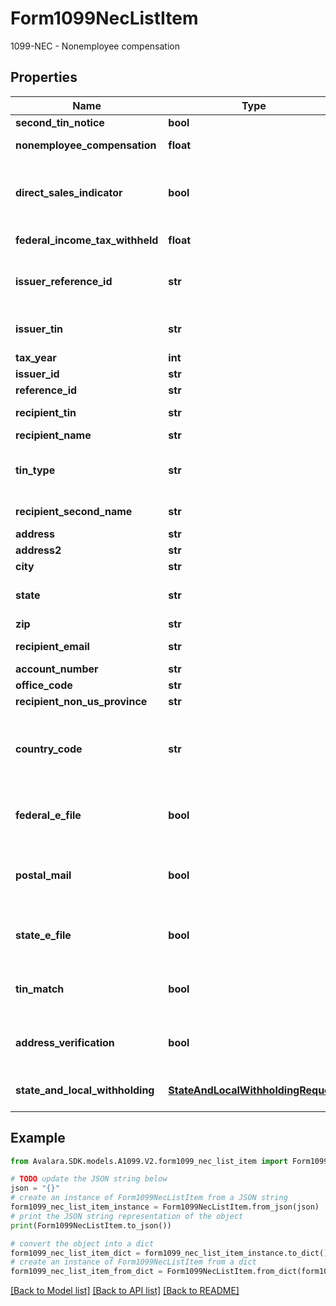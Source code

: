 # Form1099NecListItem

1099-NEC - Nonemployee compensation

## Properties

Name | Type | Description | Notes
------------ | ------------- | ------------- | -------------
**second_tin_notice** | **bool** | Second TIN notice | [optional] 
**nonemployee_compensation** | **float** | Nonemployee compensation | 
**direct_sales_indicator** | **bool** | Payer made direct sales totaling $5,000 or more of consumer products to recipient for resale | [optional] 
**federal_income_tax_withheld** | **float** | Federal income tax withheld | [optional] 
**issuer_reference_id** | **str** | Issuer Reference ID. One of &#x60;issuerReferenceId&#x60; or &#x60;issuerTin&#x60; is required. | [optional] 
**issuer_tin** | **str** | Issuer TIN. One of &#x60;issuerReferenceId&#x60; or &#x60;issuerTin&#x60; is required. | [optional] 
**tax_year** | **int** | Tax year | 
**issuer_id** | **str** | Issuer ID | [optional] 
**reference_id** | **str** | Reference ID | [optional] 
**recipient_tin** | **str** | Recipient Tax ID Number | [optional] 
**recipient_name** | **str** | Recipient name | 
**tin_type** | **str** | Type of TIN (Tax ID Number). Will be one of:  * SSN  * EIN  * ITIN  * ATIN | [optional] 
**recipient_second_name** | **str** | Recipient second name | [optional] 
**address** | **str** | Address | 
**address2** | **str** | Address line 2 | [optional] 
**city** | **str** | City | 
**state** | **str** | US state. Required if CountryCode is \&quot;US\&quot;. | [optional] 
**zip** | **str** | Zip/postal code | [optional] 
**recipient_email** | **str** | Recipient email address | [optional] 
**account_number** | **str** | Account number | [optional] 
**office_code** | **str** | Office code | [optional] 
**recipient_non_us_province** | **str** | Foreign province | [optional] 
**country_code** | **str** | Country code, as defined at https://www.irs.gov/e-file-providers/country-codes | 
**federal_e_file** | **bool** | Boolean indicating that federal e-filing should be scheduled for this form | [optional] 
**postal_mail** | **bool** | Boolean indicating that postal mailing to the recipient should be scheduled for this form | [optional] 
**state_e_file** | **bool** | Boolean indicating that state e-filing should be scheduled for this form | [optional] 
**tin_match** | **bool** | Boolean indicating that TIN Matching should be scheduled for this form | [optional] 
**address_verification** | **bool** | Boolean indicating that address verification should be scheduled for this form | [optional] 
**state_and_local_withholding** | [**StateAndLocalWithholdingRequest**](StateAndLocalWithholdingRequest.md) | State and local withholding information | [optional] 

## Example

```python
from Avalara.SDK.models.A1099.V2.form1099_nec_list_item import Form1099NecListItem

# TODO update the JSON string below
json = "{}"
# create an instance of Form1099NecListItem from a JSON string
form1099_nec_list_item_instance = Form1099NecListItem.from_json(json)
# print the JSON string representation of the object
print(Form1099NecListItem.to_json())

# convert the object into a dict
form1099_nec_list_item_dict = form1099_nec_list_item_instance.to_dict()
# create an instance of Form1099NecListItem from a dict
form1099_nec_list_item_from_dict = Form1099NecListItem.from_dict(form1099_nec_list_item_dict)
```
[[Back to Model list]](../README.md#documentation-for-models) [[Back to API list]](../README.md#documentation-for-api-endpoints) [[Back to README]](../README.md)


